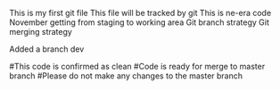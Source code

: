 This is my first git file
This file will be tracked by git
This is ne-era code
November
getting from staging to working area
Git branch strategy
Git merging strategy




Added a branch dev


#This code is confirmed as clean
#Code is ready for merge to master branch
#Please do not make any changes to the master branch
